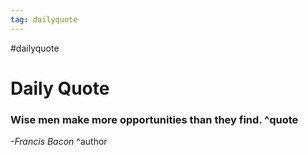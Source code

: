 ```yaml
---
tag: dailyquote
---
```


#dailyquote

# Daily Quote

### Wise men make more opportunities than they find. ^quote
*-Francis Bacon* ^author
